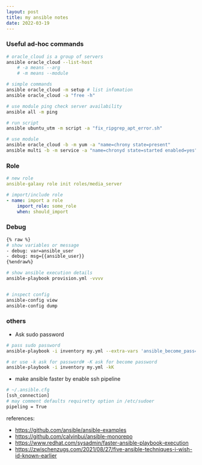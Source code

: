 ```yaml
---
layout: post
title: my ansible notes
date: 2022-03-19
---
```



### Useful ad-hoc commands

```bash
# oracle_cloud is a group of servers
ansible oracle_cloud --list-host
    # -a means --arg
    # -m means --module

# simple commands
ansible oracle_cloud -m setup # list infomation
ansible oracle_cloud -a "free -h"

# use module ping check server availability
ansible all -m ping

# run script
ansible ubuntu_utm -m script -a "fix_ripgrep_apt_error.sh"

# use module
ansible oracle_cloud -b -m yum -a "name=chrony state=present"
ansible multi -b -m service -a "name=chronyd state=started enabled=yes"
```

### Role

```yml
# new role
ansible-galaxy role init roles/media_server

# import/include role
- name: import a role
    import_role: some_role
    when: should_import

```



### Debug

```bash
{% raw %}
# show variables or message
- debug: var=ansible_user
- debug: msg={{ansible_user}}
{%endraw%}

# show ansible execution details
ansible-playbook provision.yml -vvvv


# inspect config
ansible-config view
ansible-config dump

```

### others

- Ask sudo password

```bash
# pass sudo password
ansible-playbook -i inventory my.yml --extra-vars 'ansible_become_pass=YOUR-PASSWORD-HERE' 

# or use -k ask for password# -K ask for become password
ansible-playbook -i inventory my.yml -kK
```

- make ansible faster by enable ssh pipeline

```bash
# ~/.ansible.cfg
[ssh_connection]
# may comment defaults requiretty option in /etc/sudoer
pipeling = True
```




references:
* <https://github.com/ansible/ansible-examples>
* <https://github.com/calvinbui/ansible-monorepo>
* <https://www.redhat.com/sysadmin/faster-ansible-playbook-execution>
* <https://zwischenzugs.com/2021/08/27/five-ansible-techniques-i-wish-id-known-earlier>